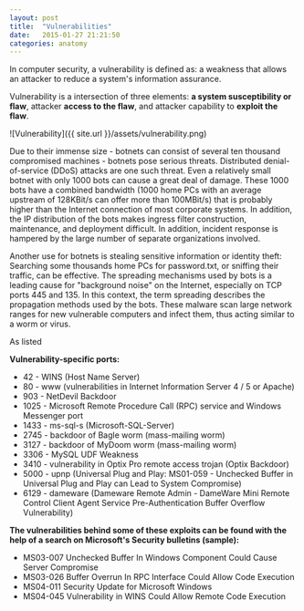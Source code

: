 ```yaml
---
layout: post
title:  "Vulnerabilities"
date:   2015-01-27 21:21:50
categories: anatomy
---
```



In computer security, a vulnerability is defined as: a weakness that allows an attacker to reduce a system's information assurance. 

Vulnerability is a intersection of three elements: **a system susceptibility or flaw**, attacker **access to the flaw**, and attacker capability to **exploit the flaw**.

![Vulnerability]({{ site.url }}/assets/vulnerability.png)

Due to their immense size - botnets can consist of several ten thousand compromised machines - botnets pose serious threats. Distributed denial-of-service (DDoS) attacks are one such threat. Even a relatively small botnet with only 1000 bots can cause a great deal of damage. These 1000 bots have a combined bandwidth (1000 home PCs with an average upstream of 128KBit/s can offer more than 100MBit/s) that is probably higher than the Internet connection of most corporate systems. In addition, the IP distribution of the bots makes ingress filter construction, maintenance, and deployment difficult. In addition, incident response is hampered by the large number of separate organizations involved. 

Another use for botnets is stealing sensitive information or identity theft: Searching some thousands home PCs for password.txt, or sniffing their traffic, can be effective.
The spreading mechanisms used by bots is a leading cause for "background noise" on the Internet, especially on TCP ports 445 and 135. In this context, the term spreading describes the propagation methods used by the bots. These malware scan large network ranges for new vulnerable computers and infect them, thus acting similar to a worm or virus.

As listed

**Vulnerability-specific ports:**

* 42 - WINS (Host Name Server)
* 80 - www (vulnerabilities in Internet Information Server 4 / 5 or Apache)
* 903 - NetDevil Backdoor
* 1025 - Microsoft Remote Procedure Call (RPC) service and Windows Messenger port
* 1433 - ms-sql-s (Microsoft-SQL-Server)
* 2745 - backdoor of Bagle worm (mass-mailing worm)
* 3127 - backdoor of MyDoom worm (mass-mailing worm)
* 3306 - MySQL UDF Weakness
* 3410 - vulnerability in Optix Pro remote access trojan (Optix Backdoor)
* 5000 - upnp (Universal Plug and Play: MS01-059 - Unchecked Buffer in Universal Plug and Play can Lead to System Compromise)
* 6129 - dameware (Dameware Remote Admin - DameWare Mini Remote Control Client Agent Service Pre-Authentication Buffer Overflow Vulnerability)


**The vulnerabilities behind some of these exploits can be found with the help of a search on Microsoft's Security bulletins (sample):**

* MS03-007 Unchecked Buffer In Windows Component Could Cause Server Compromise
* MS03-026 Buffer Overrun In RPC Interface Could Allow Code Execution
* MS04-011 Security Update for Microsoft Windows
* MS04-045 Vulnerability in WINS Could Allow Remote Code Execution
